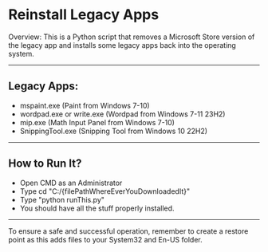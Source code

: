 
# Reinstall Legacy Apps

Overview:
This is a Python script that removes a Microsoft Store version of the legacy app and installs some legacy apps back into the operating system.

---

## Legacy Apps:
- mspaint.exe (Paint from Windows 7-10)
- wordpad.exe or write.exe (Wordpad from Windows 7-11 23H2)
- mip.exe (Math Input Panel from Windows 7-10)
- SnippingTool.exe (Snipping Tool from Windows 10 22H2)

---

## How to Run It?
- Open CMD as an Administrator
- Type cd "C:/{filePathWhereEverYouDownloadedIt}"
- Type "python runThis.py"
- You should have all the stuff properly installed.

---

To ensure a safe and successful operation, remember to create a restore point as this adds files to your System32 and En-US folder.
